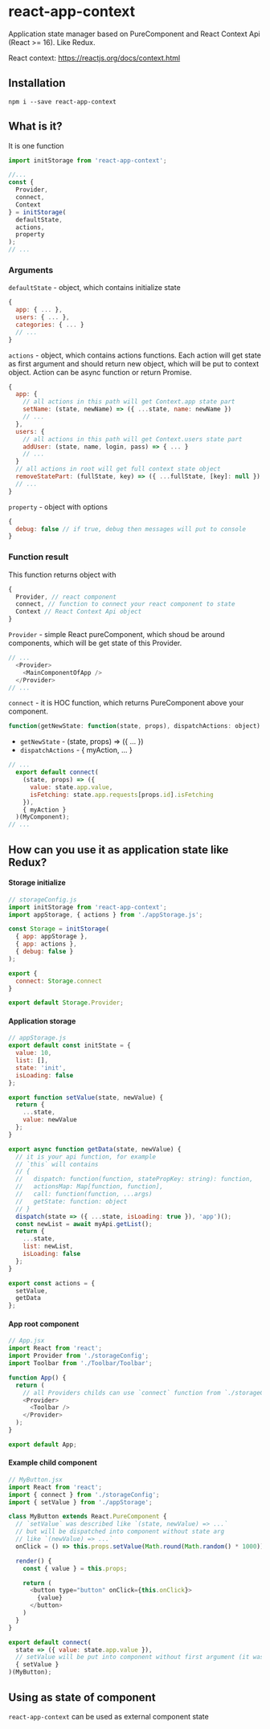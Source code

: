 # react-app-context
Application state manager based on PureComponent and React Context Api (React >= 16). Like Redux.

React context: https://reactjs.org/docs/context.html

## Installation

```
npm i --save react-app-context
```

## What is it?

It is one function 
```javascript
import initStorage from 'react-app-context';

//...
const {
  Provider,
  connect,
  Context
} = initStorage(
  defaultState,
  actions,
  property
);
// ...
```

### Arguments
`defaultState` - object, which contains initialize state
```javascript
{
  app: { ... },
  users: { ... },
  categories: { ... }
  // ...
}
```

`actions` - object, which contains actions functions. Each action will get state as first argument and should return new object, which will be put to context object. Action can be async function or return Promise.
```javascript
{
  app: {
    // all actions in this path will get Context.app state part
    setName: (state, newName) => ({ ...state, name: newName })
    // ...
  },
  users: {
    // all actions in this path will get Context.users state part
    addUser: (state, name, login, pass) => { ... }
    // ...
  }
  // all actions in root will get full context state object
  removeStatePart: (fullState, key) => ({ ...fullState, [key]: null })
  // ...
}
```
`property` - object with options
```javascript
{
  debug: false // if true, debug then messages will put to console
}
```
### Function result
This function returns object with
```javascript
{
  Provider, // react component
  connect, // function to connect your react component to state
  Context // React Context Api object
}
```

`Provider` - simple React pureComponent, which shoud be around components, which will be get state of this Provider.
```javascript
// ...
  <Provider>
    <MainComponentOfApp />
  </Provider>
// ...
```

`connect` - it is HOC function, which returns PureComponent above your component.

```javascript
function(getNewState: function(state, props), dispatchActions: object): function(Component)
```

* `getNewState` - (state, props) => ({ ... })
* `dispatchActions` - { myAction, ... }

```javascript
// ...
  export default connect(
    (state, props) => ({ 
      value: state.app.value, 
      isFetching: state.app.requests[props.id].isFetching
    }),
    { myAction }
  )(MyComponent);
// ...
```

## How can you use it as application state like Redux?
#### Storage initialize
```javascript
// storageConfig.js
import initStorage from 'react-app-context';
import appStorage, { actions } from './appStorage.js';

const Storage = initStorage(
  { app: appStorage }, 
  { app: actions }, 
  { debug: false }
);

export {
  connect: Storage.connect
}

export default Storage.Provider;
```


#### Application storage 
```javascript
// appStorage.js
export default const initState = {
  value: 10,
  list: [],
  state: 'init',
  isLoading: false
};

export function setValue(state, newValue) {
  return {
    ...state,
    value: newValue
  };
}

export async function getData(state, newValue) {
  // it is your api function, for example
  // `this` will contains
  // { 
  //   dispatch: function(function, statePropKey: string): function,
  //   actionsMap: Map[function, function],
  //   call: function(function, ...args)
  //   getState: function: object
  // }
  dispatch(state => ({ ...state, isLoading: true }), 'app')();
  const newList = await myApi.getList();
  return {
    ...state,
    list: newList,
    isLoading: false
  };
}

export const actions = {
  setValue,
  getData
};

```

#### App root component
```javascript
// App.jsx
import React from 'react';
import Provider from './storageConfig';
import Toolbar from './Toolbar/Toolbar';

function App() {
  return (
    // all Providers childs can use `connect` function from `./storageConfig`
    <Provider>
      <Toolbar />
    </Provider>
  );
}

export default App;
```

#### Example child component
```javascript
// MyButton.jsx
import React from 'react';
import { connect } from './storageConfig';
import { setValue } from './appStorage';

class MyButton extends React.PureComponent {
  // `setValue` was described like `(state, newValue) => ...`
  // but will be dispatched into component without state arg
  // like `(newValue) => ...`
  onClick = () => this.props.setValue(Math.round(Math.random() * 1000));

  render() {
    const { value } = this.props;

    return (
      <button type="button" onClick={this.onClick}>
        {value}
      </button>
    )
  }
}

export default connect(
  state => ({ value: state.app.value }),
  // setValue will be put into component without first argument (it was `state`)
  { setValue }
)(MyButton);
```

## Using as state of component

`react-app-context` can be used as external component state

